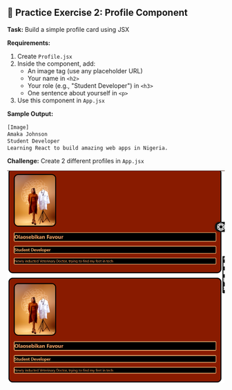 ## 🎯 Practice Exercise 2: Profile Component

**Task:** Build a simple profile card using JSX

**Requirements:**
1. Create `Profile.jsx`
2. Inside the component, add:
   * An image tag (use any placeholder URL)
   * Your name in `<h2>`
   * Your role (e.g., "Student Developer") in `<h3>`
   * One sentence about yourself in `<p>`
3. Use this component in `App.jsx`

**Sample Output:**
```
[Image]
Amaka Johnson
Student Developer
Learning React to build amazing web apps in Nigeria.
```

**Challenge:** Create 2 different profiles in `App.jsx`

![alt text](<Screenshot 2025-10-23 110411.png>)